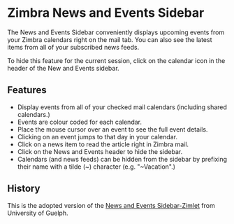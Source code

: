 # Zimbra News and Events Sidebar

The News and Events Sidebar conveniently displays upcoming events from your Zimbra calendars right on the mail tab.  You can also see the latest items from all of your subscribed news feeds.

To hide this feature for the current session, click on the calendar icon in the header of the New and Events sidebar.


## Features

  * Display events from all of your checked mail calendars (including shared calendars.)
  * Events are colour coded for each calendar.
  * Place the mouse cursor over an event to see the full event details.
  * Clicking on an event jumps to that day in your calendar.
  * Click on a news item to read the article right in Zimbra mail.
  * Click on the News and Events header to hide the sidebar.
  * Calendars (and news feeds) can be hidden from the sidebar by prefixing their name with a tilde (~) character (e.g. "~Vacation".)


## History

This is the adopted version of the [News and Events Sidebar-Zimlet](https://web.archive.org/web/20130208155258/http://www.uoguelph.ca/ccs/gryph-mail/extensions/news-events-sidebar) from University of Guelph.
